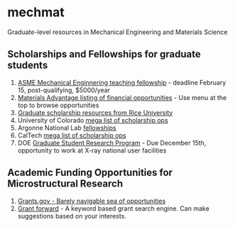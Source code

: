 # mechmat
Graduate-level resources in Mechanical Engineering and Materials Science

## Scholarships and Fellowships for graduate students
1. [ASME Mechanical Enginnering teaching fellowship](https://www.asme.org/career-education/scholarships-and-grants/scholarship-and-loans/fellowships/graduate-teaching-fellowships) - deadline February 15, post-qualifying, $5000/year
2. [Materials Advantage listing of financial opportunities](http://materialadvantage.org/financial-opportunities) - Use menu at the top to browse opportunities
3. [Graduate scholarship resources from Rice University](http://msne.rice.edu/content.aspx?id=2147483681)
4. University of Colorado [mega list of scholarship ops](http://www.colorado.edu/GraduateSchool/funding/national.html)
5. Argonne National Lab [fellowships](http://www.anl.gov/education)
6. CalTech [mega list of scholarship ops](https://www.gradoffice.caltech.edu/financialsupport/ExternalSE)
7. DOE [Graduate Student Research Program](http://science.energy.gov/wdts/scgsr/) - Due December 15th, opportunity to work at X-ray national user facilities

## Academic Funding Opportunities for Microstructural Research
1. [Grants.gov - Barely navigable sea of opportunities](http://www.grants.gov/)
2. [Grant forward](https://www.grantforward.com/index) - A keyword based grant search engine. Can make suggestions based on your interests.

